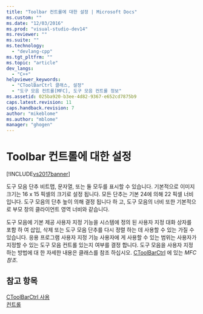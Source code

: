```yaml
---
title: "Toolbar 컨트롤에 대한 설정 | Microsoft Docs"
ms.custom: ""
ms.date: "12/03/2016"
ms.prod: "visual-studio-dev14"
ms.reviewer: ""
ms.suite: ""
ms.technology: 
  - "devlang-cpp"
ms.tgt_pltfrm: ""
ms.topic: "article"
dev_langs: 
  - "C++"
helpviewer_keywords: 
  - "CToolBarCtrl 클래스, 설정"
  - "도구 모음 컨트롤[MFC], 도구 모음 컨트롤 정보"
ms.assetid: 025ba920-b3ee-4d82-9367-e652cd7875b9
caps.latest.revision: 11
caps.handback.revision: 7
author: "mikeblome"
ms.author: "mblome"
manager: "ghogen"
---
```

# Toolbar 컨트롤에 대한 설정
[!INCLUDE[vs2017banner](../assembler/inline/includes/vs2017banner.md)]

도구 모음 단추 비트맵, 문자열, 또는 둘 모두를 표시할 수 있습니다.  기본적으로 이미지 크기는 16 x 15 픽셀의 크기로 설정 됩니다.  모든 단추는 기본 24에 의해 22 픽셀 너비입니다.  도구 모음의 단추 높이 의해 결정 됩니다 하 고, 도구 모음의 너비 또한 기본적으로 부모 창의 클라이언트 영역 너비와 같습니다.  
  
 도구 모음에 기본 제공 사용자 지정 기능을 시스템에 정의 된 사용자 지정 대화 상자를 포함 하 여 삽입, 삭제 또는 도구 모음 단추를 다시 정렬 하는 데 사용할 수 있는 가질 수 있습니다.  응용 프로그램 사용자 지정 기능 사용자에 게 사용할 수 있는 범위는 사용자가 지정할 수 있는 도구 모음 컨트롤 있는지 여부를 결정 합니다.  도구 모음을 사용자 지정 하는 방법에 대 한 자세한 내용은 클래스를 참조 하십시오. [CToolBarCtrl](../mfc/reference/ctoolbarctrl-class.md) 에 있는 *MFC 참조*.  
  
## 참고 항목  
 [CToolBarCtrl 사용](../mfc/using-ctoolbarctrl.md)   
 [컨트롤](../mfc/controls-mfc.md)